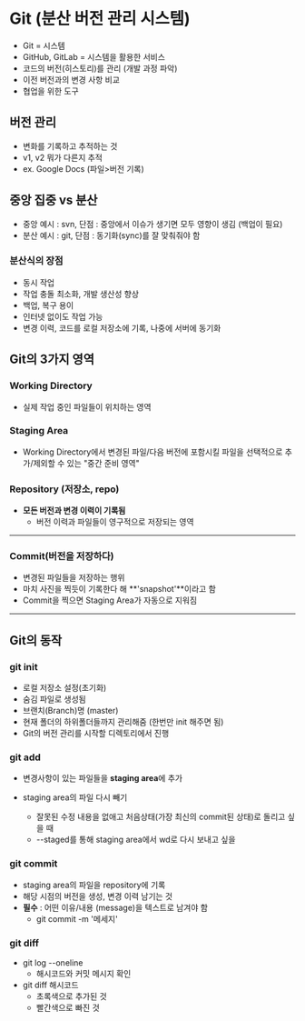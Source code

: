# Git (분산 버전 관리 시스템)
- Git = 시스템
- GitHub, GitLab = 시스템을 활용한 서비스
- 코드의 버전(히스토리)를 관리 (개발 과정 파악)
- 이전 버전과의 변경 사항 비교
- 협업을 위한 도구

## 버전 관리
- 변화를 기록하고 추적하는 것
- v1, v2 뭐가 다른지 추적
- ex. Google Docs (파일>버전 기록)

## 중앙 집중 vs 분산
- 중앙 예시 : svn, 단점 : 중앙에서 이슈가 생기면 모두 영향이 생김 (백업이 필요)
- 분산 예시 : git, 단점 : 동기화(sync)를 잘 맞춰줘야 함

### 분산식의 장점
- 동시 작업
- 작업 충돌 최소화, 개발 생산성 향상
- 백업, 복구 용이
- 인터넷 없이도 작업 가능
- 변경 이력, 코드를 로컬 저장소에 기록, 나중에 서버에 동기화

## Git의 3가지 영역
### Working Directory
- 실제 작업 중인 파일들이 위치하는 영역

### Staging Area
- Working Directory에서 변경된 파일/다음 버전에 포함시킬 파일을 선택적으로 추가/제외할 수 있는 "중간 준비 영역"

### Repository (저장소, repo)
- **모든 버전과 변경 이력이 기록됨**
    - 버전 이력과 파일들이 영구적으로 저장되는 영역

---

### Commit(버전을 저장하다)
- 변경된 파일들을 저장하는 행위
- 마치 사진을 찍듯이 기록한다 해 **'snapshot'**이라고 함
- Commit을 찍으면 Staging Area가 자동으로 지워짐

---

## Git의 동작
### git init
- 로컬 저장소 설정(초기화)
- 숨김 파일로 생성됨
- 브랜치(Branch)명 (master)
- 현재 폴더의 하위폴더들까지 관리해줌 (한번만 init 해주면 됨)
- Git의 버전 관리를 시작할 디렉토리에서 진행

### git add
- 변경사항이 있는 파일들을 **staging area**에 추가

- staging area의 파일 다시 빼기
    - 잘못된 수정 내용을 없애고 처음상태(가장 최신의 commit된 상태)로 돌리고 싶을 때
    - --staged를 통해 staging area에서 wd로 다시 보내고 싶을 

### git commit
- staging area의 파일을 repository에 기록
- 해당 시점의 버전을 생성, 변경 이력 남기는 것
- **필수** : 어떤 이유/내용 (message)을 텍스트로 남겨야 함
    - git commit -m '메세지'

### git diff
- git log --oneline
    - 해시코드와 커밋 메시지 확인
- git diff 해시코드
    - 초록색으로 추가된 것
    - 빨간색으로 빠진 것

